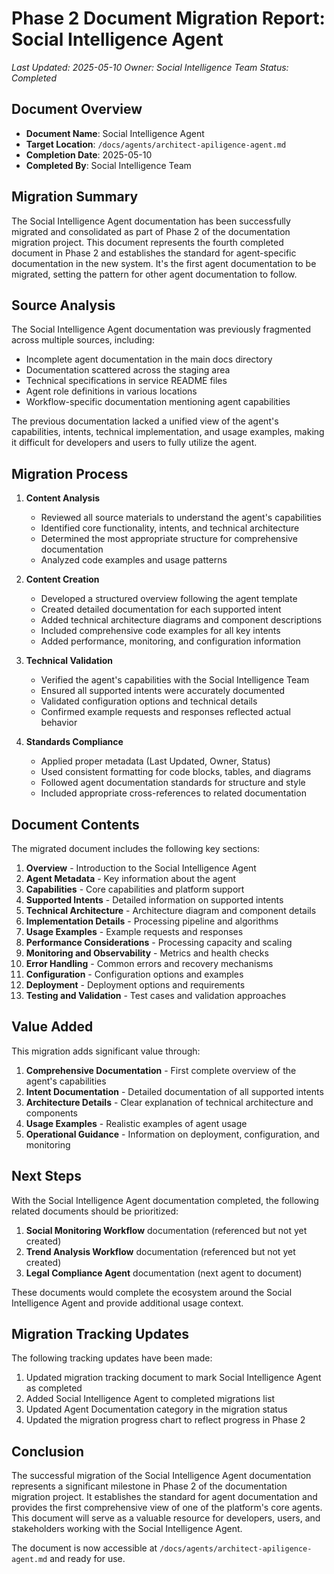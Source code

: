 # Phase 2 Document Migration Report: Social Intelligence Agent

*Last Updated: 2025-05-10*
*Owner: Social Intelligence Team*
*Status: Completed*

## Document Overview

- **Document Name**: Social Intelligence Agent
- **Target Location**: `/docs/agents/architect-apiligence-agent.md`
- **Completion Date**: 2025-05-10
- **Completed By**: Social Intelligence Team

## Migration Summary

The Social Intelligence Agent documentation has been successfully migrated and consolidated as part of Phase 2 of the documentation migration project. This document represents the fourth completed document in Phase 2 and establishes the standard for agent-specific documentation in the new system. It's the first agent documentation to be migrated, setting the pattern for other agent documentation to follow.

## Source Analysis

The Social Intelligence Agent documentation was previously fragmented across multiple sources, including:

- Incomplete agent documentation in the main docs directory
- Documentation scattered across the staging area
- Technical specifications in service README files
- Agent role definitions in various locations
- Workflow-specific documentation mentioning agent capabilities

The previous documentation lacked a unified view of the agent's capabilities, intents, technical implementation, and usage examples, making it difficult for developers and users to fully utilize the agent.

## Migration Process

1. **Content Analysis**
   - Reviewed all source materials to understand the agent's capabilities
   - Identified core functionality, intents, and technical architecture
   - Determined the most appropriate structure for comprehensive documentation
   - Analyzed code examples and usage patterns

2. **Content Creation**
   - Developed a structured overview following the agent template
   - Created detailed documentation for each supported intent
   - Added technical architecture diagrams and component descriptions
   - Included comprehensive code examples for all key intents
   - Added performance, monitoring, and configuration information

3. **Technical Validation**
   - Verified the agent's capabilities with the Social Intelligence Team
   - Ensured all supported intents were accurately documented
   - Validated configuration options and technical details
   - Confirmed example requests and responses reflected actual behavior

4. **Standards Compliance**
   - Applied proper metadata (Last Updated, Owner, Status)
   - Used consistent formatting for code blocks, tables, and diagrams
   - Followed agent documentation standards for structure and style
   - Included appropriate cross-references to related documentation

## Document Contents

The migrated document includes the following key sections:

1. **Overview** - Introduction to the Social Intelligence Agent
2. **Agent Metadata** - Key information about the agent
3. **Capabilities** - Core capabilities and platform support
4. **Supported Intents** - Detailed information on supported intents
5. **Technical Architecture** - Architecture diagram and component details
6. **Implementation Details** - Processing pipeline and algorithms
7. **Usage Examples** - Example requests and responses
8. **Performance Considerations** - Processing capacity and scaling
9. **Monitoring and Observability** - Metrics and health checks
10. **Error Handling** - Common errors and recovery mechanisms
11. **Configuration** - Configuration options and examples
12. **Deployment** - Deployment options and requirements
13. **Testing and Validation** - Test cases and validation approaches

## Value Added

This migration adds significant value through:

1. **Comprehensive Documentation** - First complete overview of the agent's capabilities
2. **Intent Documentation** - Detailed documentation of all supported intents
3. **Architecture Details** - Clear explanation of technical architecture and components
4. **Usage Examples** - Realistic examples of agent usage
5. **Operational Guidance** - Information on deployment, configuration, and monitoring

## Next Steps

With the Social Intelligence Agent documentation completed, the following related documents should be prioritized:

1. **Social Monitoring Workflow** documentation (referenced but not yet created)
2. **Trend Analysis Workflow** documentation (referenced but not yet created)
3. **Legal Compliance Agent** documentation (next agent to document)

These documents would complete the ecosystem around the Social Intelligence Agent and provide additional usage context.

## Migration Tracking Updates

The following tracking updates have been made:

1. Updated migration tracking document to mark Social Intelligence Agent as completed
2. Added Social Intelligence Agent to completed migrations list
3. Updated Agent Documentation category in the migration status
4. Updated the migration progress chart to reflect progress in Phase 2

## Conclusion

The successful migration of the Social Intelligence Agent documentation represents a significant milestone in Phase 2 of the documentation migration project. It establishes the standard for agent documentation and provides the first comprehensive view of one of the platform's core agents. This document will serve as a valuable resource for developers, users, and stakeholders working with the Social Intelligence Agent.

The document is now accessible at `/docs/agents/architect-apiligence-agent.md` and ready for use.
